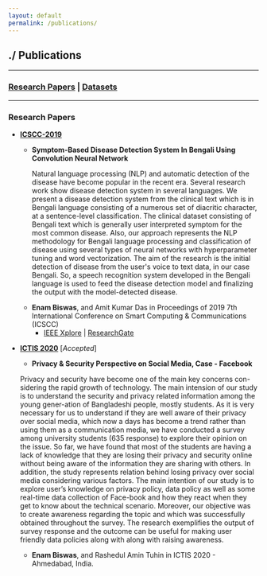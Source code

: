 ```yaml
---
layout: default
permalink: /publications/
---
```


## ./ Publications
---------------------------------------------------------------------------------------------------
### [Research Papers](#papers) | [Datasets](https://e-biswas.github.io/projects#datasets)
---------------------------------------------------------------------------------------------------


### Research Papers<a name="papers"></a>

* [**ICSCC-2019**](http://icscc.online/index.php)

  * **Symptom-Based Disease Detection System In Bengali Using Convolution Neural Network**
    
    Natural language processing (NLP) and automatic detection of the disease have become popular in the recent era. Several research work show disease detection system in several languages. We present a disease detection system from the clinical text which is in Bengali language consisting of a numerous set of diacritic character, at a sentence-level classification. The clinical dataset consisting of Bengali text which is generally user interpreted symptom for the most common disease. Also, our approach represents the NLP methodology for Bengali language processing and classification of disease using several types of neural networks with hyperparameter tuning and word vectorization. The aim of the research is the initial detection of disease from the user's voice to text data, in our case Bengali. So, a speech recognition system developed in the Bengali language is used to feed the disease detection model and finalizing the output with the model-detected disease.
    
  - **Enam Biswas**, and Amit Kumar Das in Proceedings of 2019 7th International Conference on Smart Computing & Communications (ICSCC)
    * [IEEE Xplore](https://ieeexplore.ieee.org/abstract/document/8843664) \| [ResearchGate](https://www.researchgate.net/publication/335935059_Symptom-Based_Disease_Detection_System_In_Bengali_Using_Convolution_Neural_Network)

* [**ICTIS 2020**](https://ictis.in/home.php) [*Accepted*]

  * **Privacy & Security Perspective on Social Media, Case - Facebook**
  
  Privacy and security have become one of the main key concerns con-sidering the rapid growth of technology. The main intension of our study is to understand the security and privacy related information among the young gener-ation of Bangladeshi people, mostly students. As it is very necessary for us to understand if they are well aware of their privacy over social media, which now a days has become a trend rather than using them as a communication media, we have conducted a survey among university students (635 response) to explore their opinion on the issue. So far, we have found that most of the students are having a lack of knowledge that they are losing their privacy and security online without being aware of the information they are sharing with others. In addition, the study represents relation behind losing privacy over social media considering various factors. The main intention of our study is to explore user’s knowledge on privacy policy, data policy as well as some real-time data collection of Face-book and how they react when they get to know about the technical scenario. Moreover, our objective was to create awareness regarding the topic and which was successfully obtained throughout the survey. The research exemplifies the output of survey response and the outcome can be useful for making user friendly data policies along with along with raising awareness.
  
  - **Enam Biswas**, and Rashedul Amin Tuhin in ICTIS 2020 - Ahmedabad, India.

